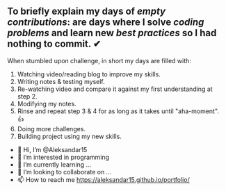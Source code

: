 ## To briefly explain my days of *empty contributions*: are days where I solve *coding problems* and learn new *best practices* so I had nothing to commit. ✔
When stumbled upon challenge, in short my days are filled with:

1. Watching video/reading blog to improve my skills.
2. Writing notes & testing myself.
3. Re-watching video and compare it against my first understanding at step 2.
4. Modifying my notes.
5. Rinse and repeat step 3 & 4 for as long as it takes until "aha-moment". 👍
6. Doing more challenges.
7. Building project using my new skills.



- 👋 Hi, I’m @Aleksandar15
- 👀 I’m interested in programming
- 🌱 I’m currently learning ...
- 💞️ I’m looking to collaborate on ...
- 📫 How to reach me https://aleksandar15.github.io/portfolio/

<!---
Aleksandar15/Aleksandar15 is a ✨ special ✨ repository because its `README.md` (this file) appears on your GitHub profile.
You can click the Preview link to take a look at your changes.
--->
